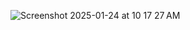 ![Screenshot 2025-01-24 at 10 17 27 AM](https://github.com/user-attachments/assets/b055c183-36da-4962-b959-eb3c0bc8632e)
